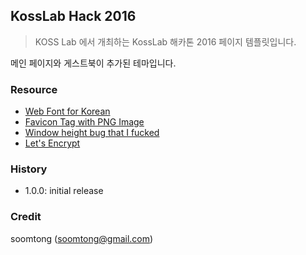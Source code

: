 ## KossLab Hack 2016

> KOSS Lab 에서 개최하는 KossLab 해카톤 2016 페이지 템플릿입니다.

메인 페이지와 게스트북이 추가된 테마입니다.

### Resource

- [Web Font for Korean](https://developers-kr.googleblog.com/2015/10/noto.html)
- [Favicon Tag with PNG Image](http://stackoverflow.com/questions/6121725/favicon-ico-or-png-correct-tags)
- [Window height bug that I fucked](http://viralpatel.net/blogs/jquery-window-height-incorrect/)
- [Let's Encrypt](https://letsencrypt.org/about/)

### History

- 1.0.0: initial release

### Credit

soomtong (soomtong@gmail.com)